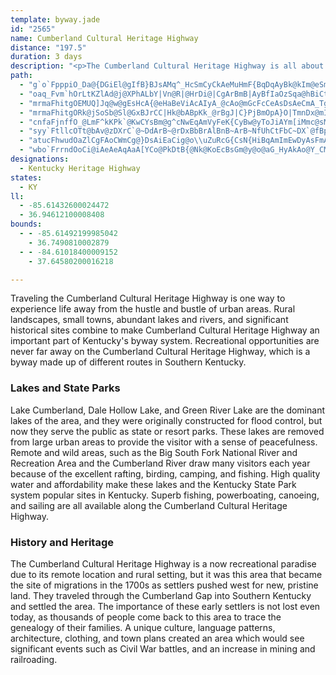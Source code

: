 ```yaml
---
template: byway.jade
id: "2565"
name: Cumberland Cultural Heritage Highway
distance: "197.5"
duration: 3 days
description: "<p>The Cumberland Cultural Heritage Highway is all about classic small town America set in a landscape that is brimming with lakes and rivers and outstanding outdoor recreation opportunities of national significance. The small town culture of the Cumberland is important because of the Kentucky/Cumberland Plateau culture that developed after the migration of the late 1700s.  This event became a cultural cornerstone, and this area still exhibits many of those qualities. Hundreds of thousands of people return each year to trace their family roots.</p>"
path: 
  - "g`o`FpppiO_Da@{DGiEl@gIfB}BJsAMq^_HcSmCyCkAeMuHmF{BqDqAyBk@kIm@eSmAaDFuBb@wBt@{NlIoAd@iGnAsCNkFz@_MrAcHPmCYiW{ImL{GsFcBmCyA{A_BqAgB_OkTqNaSe@m@e@mAa@eCCuA@qKIaBUsAw@aCoFeLs@mCYsByBij@c@_DsBaH_@yDXw[IsB_@{CuDoLgA_Du@cBu@oAaAkA}GoGs@mA[_AYwA_@mF@_BL{An@aCn@kA|AmB^w@^gB@sBQyAY}@oC{DwA_C{F{Mq@cCEyB^_ECgAo@sEAeCZgCnBgEVkAJw@?oBWsBQm@yBgEeAu@y@Oo@CkFNuA_@wAeA}B}CsA{B{@sByAsEiA{B{KoMe@oASyANaBh@uANWlAs@`^oMrAq@jBaB|@qAnAyClE_UrCgPbA_Dt@eB`EwGdBcBnAg@zD[hBe@lDkBpAqAj@u@n@aBdBkHfEcRh@_DTcECwGFsAx@{JGeC_@cC{@eCwCsEmZea@kAsAqCgCqJmGsQyIiAgAeA_ByAuDaAcDUiCUuo@Eap@YkCc@uAo@iA]]aAq@aGeC_As@y@{@}CiEyBcBgF_CcAYiAOoBDiB\\{J`CmALsBAiASeA_@wf@iYoB_B_AmAkCgEyAgBaBcBoBgAqAYuA?qVpC{BOqAc@_Aw@iRiWyBeDo@}Ac@eBcAaJ_@}Ai@uAyAgBuDqBkCgBuAkB}AoDi@yCK_DFac@KsEo@sJ]_Bk@sAy@kAiAy@mFaCmA{@_HsHeHmEiAcA_AmAcAoCiGmXwAcEsGyL}b@ku@sCmEyAgDkFsOaAaC_AeAc@Y_@A_Ae@eI}AyB{@sCcCgFiF_BmBuK}S_@yAoBaLwg@g`DmDeUe@_HcAiu@BaDRaBfCsK|@mEXeB`@{EhAse@vGisAt@gZ^sTZmFwEcDiBaBsB{ByCqEyq@}qAcEsH}A_C}BiCeBcBmFoDcBs@mAWyJsCqFsBmDkByE{D_Am@wEeAiAk@wFiKc@wAaA{Gc@sA_IgNyAsCKg@JS?Y"
  - "oaq_Fvm`hOrLtKZlAd@j@XPhALbY|Vn@R|@HrDi@|CgArBmB|AyBfIaOzSqa@hBiCtAyAtCyBlDyAhQeDbDaAnAq@bAaA~@kAn@sAl@eBn@_DbCkZbAwIxAmJhBgI`FaQxKm^jC{HtB_IbW}y@|@mEXuCHwDCyBI_Ce@uDo`@ehC_e@qmCWsBc@mGQoGHuFfIkjCBsFCiGOyFyE}aAY{LBmJxDsdBh@sIhAgIxAiGtAgElv@qkBhCyHlC}JxBuKjAyIdA}Kj@oPnA{qAbAg_DzI}xCDmD_@gNi@ma@sBqjAEaHFuB`@yF^qCd@mCfBaG~CyG~LkTjByEr@sCd@_DRaD?uFWyDW_B_CcJ}Vo{@oN_g@gVqy@uAmFmB_JuAkI_AyHg@{Fs@uLUaK?mNh@q~@EaIa@gMa@{Gy@mIiQe|Ay@sO}Bii@AyGJgEVaDbAaHtJmi@d@kDPoDImFsCar@SaKa@mEgBgd@QqBm@_Di@aBsAkC_AoAoBiBq~@ip@aJyHcDiDgi@sq@gE{FuCmEaDoFkbAkiBgDoHuAwDmRgk@uAoDsDyIkEgIcDaFyEeG{n@op@sCaDcCeEsAcDiAqEc@yCWaDqAmj@_@kVNqCN_BXaBh@yBnBaEhIsMp@oBf@wCFeA?iBOaDi@qCk@mA{P{S_GoG_C}AkCu@oCScDFaJmdAGkCF_A|CiNDsAOw@y@sA_AgAoMcL{BcBq@{@[gBOW_@k@s@m@"
  - "mrmaFhitgOEMUQ]Jq@w@gEsHcA{@eHaBeViAcAIyA_@cAo@mGcFcCeAsDsAeCmA_TgMwHeEsBy@eDaAcCk@yEq@eLUsQ@cDVwDt@iDhAguBx|@yLrFwThIsMjGcgBbu@ua@tPyObHs`Blr@_FdC_HzDmFpDy_@`ZaK~Gsd@dYcErBgDrAoHjBuFr@gGPmGKyCWmDi@sf@gKaD_@uGYeE@sHp@iFdAuBj@sChAsIrE}VhSuHdH{C|DqBdD_BfD}FdO}A|CyArBsCvCcDxBqDxAiCl@yG`AqHlBqFbC}FhEsDvD}C|D_EjGmKzNeTdZwJlMcD|CqFjD}ErB}E~@cCXcCLsCGqFe@cGmAsCeAyBkAeBgAcK{H_fAc{@cj@_c@gGuDwGwCgHuBqEy@uEg@uEWeGEeDJe|BvSaSxB}o@xF"
  - "mrmaFhitgORk@jSoSb@Sl@GxBJrCC|Hk@bABpKk_@rBgJ|C}PjBmOpA}O|TmnDx@mIz@wGv@{DlKge@xs@c_Dt@gEb@gEPmEA_FIeDm@aGgMks@k@qCeOu{@m@iESsE?_BNuE`e@kaGP}AfAeFr@aCbD_Jz@_ErFij@ReDB_FGcD[yEo@qE}FaY[kCSyEDcEbAeNdEcr@xA{LfBmIdCwIbDkIpAmCp~@i~A~C{FTg@pBeHdAcF"
  - "cnfaFjnffO_@LmF^kKPk`@KwCYsBm@g^cNwEqAmVyFeK{CyBw@yToJiAYm[iMmc@sMcFgBmA{@oBoB}Wg[aDqC_PiL_CkAsUuIyQiFsAk@oBwAeIuIcCuC}m@{v@iBeBmAm@cCe@_Rk@aEa@a`@uMcHwA}Bo@mAo@eBoA{JeKaEwDgE_DeC_B}C_BaLeFaL{F}Bm@aHw@iAa@gAm@wPiQeC}CgBoDaIoVyAsDsBcE}B}DyL}QaBkBgCyA}Ac@uBUyABcCZ{\\xIyTfHcCj@gCTyDAsC_@cBe@wXoJiCi@{@CgBF}Cp@yBlAoAlAwEhGsAnAyAx@_`@vKiBBsBu@oAuAi@sAqGqUy@qD{Ged@u@mIEiFUuEe@}Cw@oCoA_CgDyDsO{JkAaAcAsAuAqC}@{FKaDxA}d@?sB_@iF]wBg@mBaAeCmAyBiYy[sAgBsBwDyAsDeAoDe_@spAiAgC}@kAo@m@_B_AqA_@iJ_BiBEwAP}Br@}KfFmD~@kKrBqNlEga@lQyJrDyMtDqMpC{JzAod@tGwBPmC?yCe@wIgC{Y{EqbAoYiGgAmMqAgG{@mVkFyCUcE@{CXcK~A}BRuA?wB_@sU}KaL_GcBsB{B_FgBoCwBwB_BaAuNyEsEmBmBgAeMmKwE_DmGsCeF_B{EaAcEe@sBa@cAYsBcAyBgBiBkC_d@m_AyAmCiBcCgEaEge@m`@aAq@cQqOiAgBmA_CoAyDyEc[wAyFeBuFgC{FyAsC}C_FwEuGiAgAiAq@iAe@sAWyBCsFh@}BGeAWyAm@iAy@}@aAu@mA}@eCyGcY_BmFmAoCqA_CiHmJsBsDiC{GuEoPoBeKoAwJi@mIy@uTYeDi@cDyAkFoCwG{KuUkIcOcHmKgF_HqCmCeCyAyAg@uD_AaKgBuEi@{HUuPLkMP}DX{IrAeO`EwCl@yEh@}BFgFE_CQiDi@wV}F}R{DowAiRwGsAoBk@mDyAgE_CoC{BgPaPcJwGcFyCsBcAoLsEgKiCsCe@kDW_kBwTiGuAsF}BoGsEuLcLee@me@iRaSiC_DsC{D{CmFcF}JcBqCsEaG_D{CgFwDem@m]}J_F{KyEyCy@qAMyAKuBBkYhC"
  - "syy`FtllcOTt@bAv@zDXrC`@~DdArB~@rDxBbBrAlBnB~ArB~NfUhCtFbC~DX`@fBpA|MbTbB~Cz@fCb@lB^dCjMn{AvAfKlk@njCrAdFbIx_@rNno@nClKfDtJbDjHrCnF`z@hzAlFrIxDlFfHtIj]x]`ItIrCxDbCdEtAxCdChGzr@fsBrE`MrClGbEhI`[xj@vDdIlEjKrDrK`L|_@jGpRQpBm@tAeJdG_A`A}@xBoAhEcCxDi@dBKrBJ`LKrAiA`C]|A}Ej^e@`BqD~I_@bBm@lHWrFSfBy@|BkB`Dc@xA?dBJz@zB~GZzADdBQxAi@fAmAbAmALuBAm@Tu@x@cBfFaFtL_@jAYzAErEYpA_BdC}ChBo@j@y@lAy@~BaCfJc@rAeFlKa@xAmBtIWpB{A`[HpBxBtPTlC^`Jh@vSTdBr@rBnA~A`HxFvAt@~@X~SxDlE|A`ChAhHjFbAfAbAvAtBnElDdExAbArAb@rARmBtCgGxHcD`DqKjJsAtAU|@qAtKk@nHQlF|@~A\\JnEwA|ASvAB~Az@t@|@|BfEHr@?lCIlAo@`DDr@Rp@rCzFxC~BpHtHhAr@|Ad@zDj@~GJnAlAlAjBxBx@"
  - "atucFhwudOaZlCgFAoCWmCg@}DsAiEaCig@o\\uZuRcG{CsN{HiBqAmImEwDyAsFmA}D_@aKk@uaAwGg}@iEyb@gBe_@eC_h@uGeIsAkwBmZkJ}AqHaBq[gJmG_CmGeDsd@sWyO_Kww@uk@eFeEuMaJ_YkSaCyAkCgA}DkA_Ca@oC[{FGq`AzCsTZiECm@WeFTg@NqKAc}@p@uNr@uD@}EMsCsBsD_E_Am@}d@qBqNu@nAic@fDNd@IRSbI{KzYqXxCmDjM_ZhMmOnDuExLeQtBgDrAyCfD}LxAkD`I{L|Zuj@bBaBnAk@vCe@jCOdAwC`BaDrAqBfDiDpA_A~CyAbEyArF}Ad_@aFxFa@`DElEDpRx@dJR|CEtF_@bIsAdIeCrFgCnGgEnD{CjBqBlDeEdCsDra@}u@zGkKhK{MlLmNlFeGjDuEfVwYrCuD`CwDxXgk@v@mBl[wo@`HaOhBaDxB}CfCmChDuChBqArCuAdLmEna@aOjLyElB_@zd@mBrAQnPiEnb@wFfFiB|B]lEsAFvBRx@dIpM~@|B^tBE~AO~@mE`M_B|F{@xDQ~CY|RL~AX~@jBdEz@bCjFtTlFtIhD|D|Az@`GrBrA`AxAvBhSj^bGhLnB~BzFxFnAfAfCxAdBvAdEtEtAxBn@nB|BxNhEpT`HtVrBnKt@`DlAxDnAdCfPnTp@z@n@f@xAd@nGlAdIVfA^hA`AtSzW|@zBvDlOp@rAdClDnArAtKfGt@p@x@fAhBfE`G`QTdBHfAJtFO`Do@|DEhABbCp@`KKzE@rB\\dInC~THdDUtFRvCp@bErArFvGp[XfCJvF^rCvBpGbJhWv@~CXfG~Bv}@RlC`@lBj@xAlApBbBzAtHdEbB~AhA`B`Qzi@lArEhA~Hb@dP?jBiAvWCrBNvBfAvE`HbVjAjFvDp^fEnc@ZxF"
  - "wbo`FrrndOoCi@iAeAeAqAaA[YCo@PkDtB{@Nk@KoEcBsGm@y@o@aG_HyAkAo@Y_CMoCD{HfAaAGeB}BmAoBSMg@?{At@m@DoEyBe@EeAXi@AcEmCkD_BeA]gIPyBVm@XoD`E}Ax@_Rz@mAGo@e@iCoG}BeGo@mCeAyCQsAGgHIq@{@mCgA{F_@aAcAwAgLgMmB}BaFuJgGgNoAkBwCsCoGmFy@g@wEgBoBsAY_@OiA^mI}AcCiDqHiAaBuAqAgCmAcMmCeCmAyAmAw@_AkAkB{Zgp@oAoByBsBmBeA}C_AaR{AsASwCy@mDqBeVuQiKiHsCcBcE_Baa@wM{GeBcDYgDGy^~@{Dl@_LjCsCLyDYkBe@sH_CyBa@iBO{EJ{OxCaDRkUGoOkB}AGcD?cDRiEz@gTrHaJpEyQzKeBr@iDt@}@^sAdA_CdCcBx@sk@bMcC\\mACy@SuP{G"
designations: 
  - Kentucky Heritage Highway
states: 
  - KY
ll: 
  - -85.61432600024472
  - 36.94612100008408
bounds: 
  - - -85.61492199985042
    - 36.7490810002879
  - - -84.61018400009152
    - 37.64580200016218

---
```


<p>Traveling the Cumberland Cultural Heritage Highway is one way to experience life away from the hustle and bustle of urban areas. Rural landscapes, small towns, abundant lakes and rivers, and significant historical sites combine to make Cumberland Cultural Heritage Highway an important part of Kentucky's byway system. Recreational opportunities are never far away on the Cumberland Cultural Heritage Highway, which is a byway made up of different routes in Southern Kentucky. </p>
<h3>Lakes and State Parks</h3>
<p>Lake Cumberland, Dale Hollow Lake, and Green River Lake are the dominant lakes of the area, and they were originally constructed for flood control, but now they serve the public as state or resort parks. These lakes are removed from large urban areas to provide the visitor with a sense of peacefulness. Remote and wild areas, such as the Big South Fork National River and Recreation Area and the Cumberland River draw many visitors each year because of the excellent rafting, birding, camping, and fishing. High quality water and affordability make these lakes and the Kentucky State Park system popular sites in Kentucky. Superb fishing, powerboating, canoeing, and sailing are all available along the Cumberland Cultural Heritage Highway. </p>

<h3>History and Heritage</h3>
<p>The Cumberland Cultural Heritage Highway is a now recreational paradise due to its remote location and rural setting, but it was this area that became the site of migrations in the 1700s as settlers pushed west for new, pristine land. They traveled through the Cumberland Gap into Southern Kentucky and settled the area. The importance of these early settlers is not lost even today, as thousands of people come back to this area to trace the genealogy of their families. A unique culture, language patterns, architecture, clothing, and town plans created an area which would see significant events such as Civil War battles, and an increase in mining and railroading. </p>
